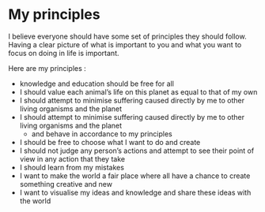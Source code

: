 # My principles

I believe everyone should have some set of principles they should follow. Having a clear picture of what is important to you and what you want to focus on doing in life is important.

Here are my principles :

 - knowledge and education should be free for all
- I should value each animal’s life on this planet as equal to that of my own
- I should attempt to minimise suffering caused directly by me to other living organisms and the planet
- I should attempt to minimise suffering caused directly by me to other living organisms and the planet
	- and behave in accordance to my principles
- I should be free to choose what I want to do and create
- I should not judge any person’s actions and attempt to see their point of view in any action that they take
- I should learn from my mistakes
- I want to make the world a fair place where all have a chance to create something creative and new
- I want to visualise my ideas and knowledge and share these ideas with the world
